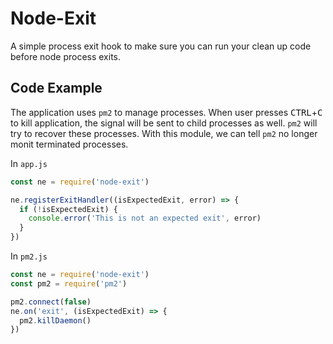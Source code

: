 # Node-Exit

A simple process exit hook to make sure you can run your clean up code before node process exits. 

## Code Example

The application uses `pm2` to manage processes. When user presses <kbd>CTRL</kbd>+<kbd>C</kbd> to
kill application, the signal will be sent to child processes as well. `pm2` will try to recover
these processes. With this module, we can tell `pm2` no longer monit terminated processes.

In `app.js`
```javascript
const ne = require('node-exit')

ne.registerExitHandler((isExpectedExit, error) => {
  if (!isExpectedExit) {
    console.error('This is not an expected exit', error)
  }
})
```

In `pm2.js`
```javascript
const ne = require('node-exit')
const pm2 = require('pm2')

pm2.connect(false)
ne.on('exit', (isExpectedExit) => {
  pm2.killDaemon()
})
```